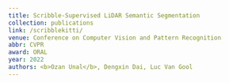 ```yaml
---
title: Scribble-Supervised LiDAR Semantic Segmentation
collection: publications
link: /scribblekitti/
venue: Conference on Computer Vision and Pattern Recognition
abbr: CVPR
award: ORAL
year: 2022
authors: <b>Ozan Unal</b>, Dengxin Dai, Luc Van Gool
---
```

